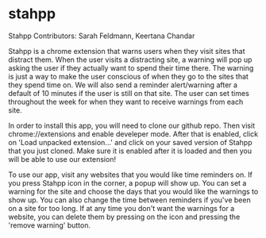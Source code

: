 # stahpp

Stahpp
Contributors: Sarah Feldmann, Keertana Chandar

Stahpp is a chrome extension that warns users when they visit sites that distract them. When the user visits a distracting site, a warning will pop up asking the user if they actually want to spend their time there. The warning is just a way to make the user conscious of when they go to the sites that they spend time on. We will also send a reminder alert/warning after a default of 10 minutes if the user is still on that site. The user can set times throughout the week for when they want to receive warnings from each site. 

In order to install this app, you will need to clone our github repo. Then visit chrome://extensions and enable develeper mode. After that is enabled, click on 'Load unpacked extension...' and click on your saved version of Stahpp that you just cloned. Make sure it is enabled after it is loaded and then you will be able to use our extension!

To use our app, visit any websites that you would like time reminders on. If you press Stahpp icon in the corner, a popup will show up. You can set a warning for the site and choose the days that you would like the warnings to show up. You can also change the time between reminders if you've been on a site for too long. If at any time you don't want the warnings for a website, you can delete them by pressing on the icon and pressing the 'remove warning' button. 